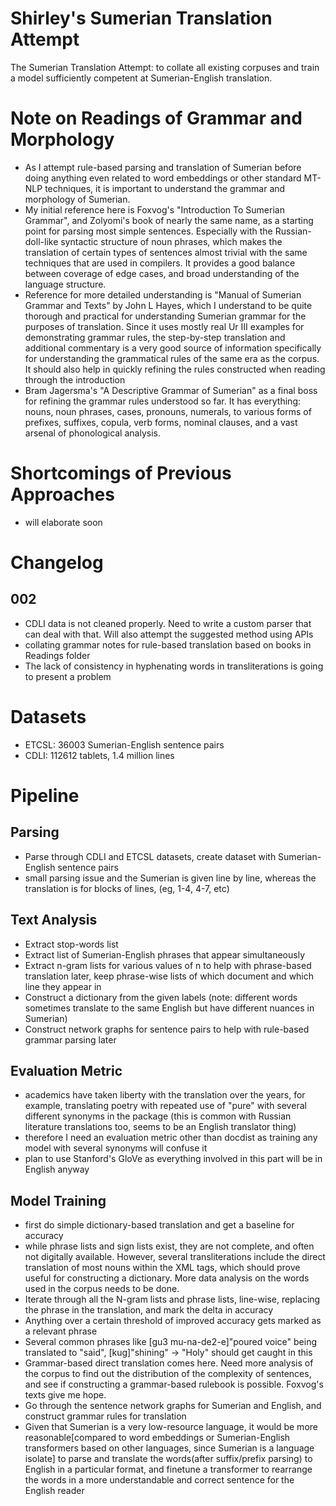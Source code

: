 # Shirley's Sumerian Translation Attempt
The Sumerian Translation Attempt: to collate all existing corpuses and train a model sufficiently competent at Sumerian-English translation. 

# Note on Readings of Grammar and Morphology

- As I attempt rule-based parsing and translation of Sumerian before doing anything even related to word embeddings or other standard MT-NLP techniques, it is important to understand the grammar and morphology of Sumerian. 
- My initial reference here is Foxvog's "Introduction To Sumerian Grammar", and Zolyomi's book of nearly the same name, as a starting point for parsing most simple sentences. Especially with the Russian-doll-like syntactic structure of noun phrases, which makes the translation of certain types of sentences almost trivial with the same techniques that are used in compilers. It provides a good balance between coverage of edge cases, and broad understanding of the language structure.
- Reference for more detailed understanding is "Manual of Sumerian Grammar and Texts" by John L Hayes, which I understand to be quite thorough and practical for understanding Sumerian grammar for the purposes of translation. Since it uses mostly real Ur III examples for demonstrating grammar rules, the step-by-step translation and additional commentary is a very good source of information specifically for understanding the grammatical rules of the same era as the corpus. It should also help in quickly refining the rules constructed when reading through the introduction
- Bram Jagersma's "A Descriptive Grammar of Sumerian" as a final boss for refining the grammar rules understood so far. It has everything: nouns, noun phrases, cases, pronouns, numerals, to various forms of prefixes, suffixes, copula, verb forms, nominal clauses, and a vast arsenal of phonological analysis.

# Shortcomings of Previous Approaches

- will elaborate soon


# Changelog

## 002
- CDLI data is not cleaned properly. Need to write a custom parser that can deal with that. Will also attempt the suggested method using APIs
- collating grammar notes for rule-based translation based on books in Readings folder
- The lack of consistency in hyphenating words in transliterations is going to present a problem

# Datasets
- ETCSL: 36003 Sumerian-English sentence pairs
- CDLI: 112612 tablets, 1.4 million lines

# Pipeline

## Parsing

- Parse through CDLI and ETCSL datasets, create dataset with Sumerian-English sentence pairs
- small parsing issue and the Sumerian is given line by line, whereas the translation is for blocks of lines, (eg, 1-4, 4-7, etc)

## Text Analysis

- Extract stop-words list
- Extract list of Sumerian-English phrases that appear simultaneously
- Extract n-gram lists for various values of n to help with phrase-based translation later, keep phrase-wise lists of which document and which line they appear in
- Construct a dictionary from the given labels (note: different words sometimes translate to the same English but have different nuances in Sumerian)
- Construct network graphs for sentence pairs to help with rule-based grammar parsing later

## Evaluation Metric

- academics have taken liberty with the translation over the years, for example, translating poetry with repeated use of "pure" with several different synonyms in the package (this is common with Russian literature translations too, seems to be an English translator thing)
- therefore I need an evaluation metric other than docdist as training any model with several synonyms will confuse it
- plan to use Stanford's GloVe as everything involved in this part will be in English anyway

## Model Training

- first do simple dictionary-based translation and get a baseline for accuracy
- while phrase lists and sign lists exist, they are not complete, and often not digitally available. However, several transliterations include the direct translation of most nouns within the XML tags, which should prove useful for constructing a dictionary. More data analysis on the words used in the corpus needs to be done.
- Iterate through all the N-gram lists and phrase lists, line-wise, replacing the phrase in the translation, and mark the delta in accuracy
- Anything over a certain threshold of improved accuracy gets marked as a relevant phrase
- Several common phrases like [gu3 mu-na-de2-e]"poured voice" being translated to "said", [kug]"shining" -> "Holy" should get caught in this
- Grammar-based direct translation comes here. Need more analysis of the corpus to find out the distribution of the complexity of sentences, and see if constructing a grammar-based rulebook is possible. Foxvog's texts give me hope.
- Go through the sentence network graphs for Sumerian and English, and construct grammar rules for translation
- Given that Sumerian is a very low-resource language, it would be more reasonable[compared to word embeddings or Sumerian-English transformers based on other languages, since Sumerian is a language isolate] to parse and translate the words(after suffix/prefix parsing) to English in a particular format, and finetune a transformer to rearrange the words in a more understandable and correct sentence for the English reader


